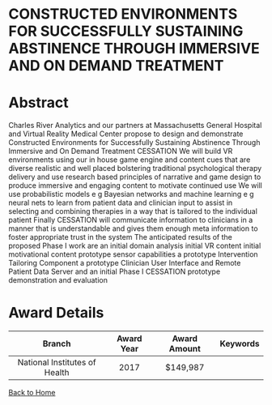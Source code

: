 
CONSTRUCTED ENVIRONMENTS FOR SUCCESSFULLY SUSTAINING ABSTINENCE THROUGH IMMERSIVE AND ON DEMAND TREATMENT
=========================================================================================================

# Abstract


Charles River Analytics and our partners at Massachusetts General Hospital and Virtual Reality Medical Center propose to design and demonstrate Constructed Environments for Successfully Sustaining Abstinence Through Immersive and On Demand Treatment  CESSATION   We will build VR environments using our in house game engine and content  cues  that are diverse  realistic  and well placed  bolstering traditional psychological therapy delivery  and use research based principles of narrative and game design to produce immersive and engaging content to motivate continued use  We will use probabilistic models  e g   Bayesian networks  and machine learning  e g   neural nets  to learn from patient data and clinician input to assist in selecting and combining therapies in a way that is tailored to the individual patient  Finally  CESSATION will communicate information to clinicians in a manner that is understandable  and gives them enough meta information to foster appropriate trust in the system  The anticipated results of the proposed Phase I work are      an initial domain analysis      initial VR content      initial motivational content      prototype sensor capabilities      a prototype Intervention Tailoring Component      a prototype Clinician User Interface and Remote Patient Data Server  and     an initial Phase I CESSATION prototype demonstration and evaluation  

# Award Details

|Branch|Award Year|Award Amount|Keywords|
| :---: | :---: | :---: | :---: |
|National Institutes of Health|2017|$149,987||
  
  


[Back to Home](https://github.com/chrischow/dod_sbir_awards/JH/#2237)